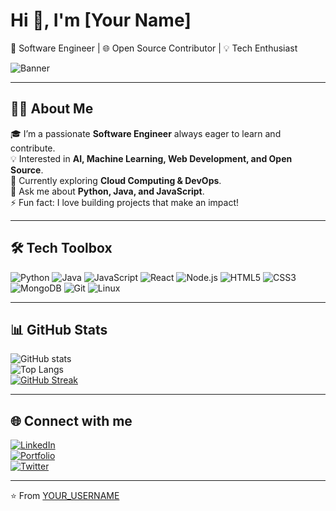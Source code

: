 # Hi 👋, I'm [Your Name]  
🚀 Software Engineer | 🌐 Open Source Contributor | 💡 Tech Enthusiast  

![Banner](https://your-image-link.com/banner.png)

---

## 👨‍💻 About Me
🎓 I’m a passionate **Software Engineer** always eager to learn and contribute.  
💡 Interested in **AI, Machine Learning, Web Development, and Open Source**.  
🌱 Currently exploring **Cloud Computing & DevOps**.  
💬 Ask me about **Python, Java, and JavaScript**.  
⚡ Fun fact: I love building projects that make an impact!  

---

## 🛠 Tech Toolbox
![Python](https://img.shields.io/badge/Python-3776AB?style=for-the-badge&logo=python&logoColor=white)
![Java](https://img.shields.io/badge/Java-ED8B00?style=for-the-badge&logo=java&logoColor=white)
![JavaScript](https://img.shields.io/badge/JavaScript-F7DF1E?style=for-the-badge&logo=javascript&logoColor=black)
![React](https://img.shields.io/badge/React-20232A?style=for-the-badge&logo=react&logoColor=61DAFB)
![Node.js](https://img.shields.io/badge/Node.js-339933?style=for-the-badge&logo=nodedotjs&logoColor=white)
![HTML5](https://img.shields.io/badge/HTML5-E34F26?style=for-the-badge&logo=html5&logoColor=white)
![CSS3](https://img.shields.io/badge/CSS3-1572B6?style=for-the-badge&logo=css3&logoColor=white)
![MongoDB](https://img.shields.io/badge/MongoDB-4EA94B?style=for-the-badge&logo=mongodb&logoColor=white)
![Git](https://img.shields.io/badge/Git-F05032?style=for-the-badge&logo=git&logoColor=white)
![Linux](https://img.shields.io/badge/Linux-FCC624?style=for-the-badge&logo=linux&logoColor=black)

---

## 📊 GitHub Stats
![GitHub stats](https://github-readme-stats.vercel.app/api?username=YOUR_USERNAME&show_icons=true&theme=radical)  
![Top Langs](https://github-readme-stats.vercel.app/api/top-langs/?username=YOUR_USERNAME&layout=compact&theme=radical)  
[![GitHub Streak](https://streak-stats.demolab.com?user=YOUR_USERNAME&theme=radical)](https://git.io/streak-stats)

---

## 🌐 Connect with me
[![LinkedIn](https://img.shields.io/badge/LinkedIn-0A66C2?style=for-the-badge&logo=linkedin&logoColor=white)](https://linkedin.com/in/YOUR_PROFILE)  
[![Portfolio](https://img.shields.io/badge/Portfolio-000000?style=for-the-badge&logo=react&logoColor=white)](https://your-portfolio-link.com)  
[![Twitter](https://img.shields.io/badge/Twitter-1DA1F2?style=for-the-badge&logo=twitter&logoColor=white)](https://twitter.com/YOUR_PROFILE)  

---

⭐️ From [YOUR_USERNAME](https://github.com/YOUR_USERNAME)
